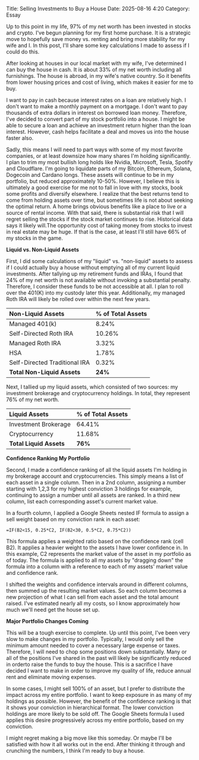 Title: Selling Investments to Buy a House 
Date: 2025-08-16 4:20 
Category: Essay


Up to this point in my life, 97% of my net worth has been invested in stocks and crypto. I've begun planning for my
first home purchase. It is a strategic move to hopefully save money vs. renting and bring more stability
for my wife and I. In this post, I'll share some key calculations I made to assess if I could do this.

After looking at houses in our local market with my wife, I've determined I can buy the house in cash. It is about 
33% of my net worth including all furnishings. The house is abroad, in my wife's native country. So it benefits from lower 
housing prices and cost of living, which makes it easier for me to buy. 

I want to pay in cash because interest rates on a loan are relatively high. I don't want to make a monthly payment 
on a mortgage. I don't want to pay thousands of extra dollars in interest on borrowed loan money. Therefore, I've 
decided to convert part of my stock portfolio into a house. I might be able to secure a loan and achieve an investment 
return higher than the loan interest. However, cash helps facilitate a deal and moves us into the house faster also.

Sadly, this means I will need to part ways with some of my most favorite companies, or at least downsize 
how many shares I'm holding significantly. I plan to trim my most bullish long holds like Nvidia, Microsoft, Tesla, Spotify 
and Cloudflare. I'm going to liquidate parts of my Bitcoin, Ethereum, Solana, Dogecoin and Cardano longs. These assets will continue 
to be in my portfolio, but reduced approximately 10-50%. However, I believe this is ultimately a good exercise for me 
not to fall in love with my stocks, book some profits and diversify elsewhere. I realize that the best returns tend to come 
from holding assets over time, but sometimes life is not about seeking the optimal return. A home brings obvious benefits like a place 
to live or a source of rental income. With that said, there is substantial risk that I will regret selling the stocks if the 
stock market continues to rise. Historical data says it likely will.The opportunity cost of taking money from stocks to invest 
in real estate may be huge. If that is the case, at least I'll still have 66% of my stocks in the game.

**Liquid vs. Non-Liquid Assets**

First, I did some calculations of my "liquid" vs. "non-liquid" assets to assess if I could actually buy a house without
emptying all of my current liquid investments. After tallying up my retirement funds and IRAs, I found that 24% of my net worth is not 
available without invoking a substantial penalty. Therefore, I consider these funds to be not accessible at all. I plan to roll over the
401(K) into my custody later this year. Additionally, my managed Roth IRA will likely be rolled over within the next few years.

| Non-Liquid Assets | % of Total Assets |
|:---|:---|
| Managed 401(k) | 8.24% |
| Self-Directed Roth IRA | 10.26% |
| Managed Roth IRA | 3.32% |
| HSA | 1.78% |
| Self-Directed Traditional IRA | 0.32% |
| **Total Non-Liquid Assets** | **24%** |

Next, I tallied up my liquid assets, which consisted of two sources: my investment brokerage and cryptocurrency holdings. 
In total, they represent 76% of my net worth.

| Liquid Assets | % of Total Assets |
|:---|:---|
| Investment Brokerage | 64.41% |
| Cryptocurrency | 11.68% |
| **Total Liquid Assets** | **76%** |

**Confidence Ranking My Portfolio**

Second, I made a confidence ranking of all the liquid assets I'm holding in my brokerage account and cryptocurrencies.
This simply means a list of each asset in a single column. Then in a 2nd column, assigning a number starting with 1,2,3 
for my highest conviction 3 holdings for example, continuing to assign a number until all assets are ranked. In a third 
new column, list each corresponding asset's current market value.

In a fourth column, I applied a Google Sheets nested IF formula to assign a sell weight based on my conviction rank in each asset:

```
=IF(B2<15, 0.25*C2, IF(B2<30, 0.5*C2, 0.75*C2))
```

This formula applies a weighted ratio based on the confidence rank (cell B2). It applies a heavier weight to the assets
I have lower confidence in. In this example, C2 represents the market value of the asset in my portfolio as of today.
The formula is applied to all my assets by "dragging down" the formula into a column with a reference to each of my assets'
market value and confidence rank.

I shifted the weights and confidence intervals around in different columns, then summed up the resulting market values.
So each column becomes a new projection of what I can sell from each asset and the total amount raised.
I've estimated nearly all my costs, so I know approximately how much we'll need get the house set up.

**Major Portfolio Changes Coming**

This will be a tough exercise to complete. Up until this point, I've been very slow to make changes in my portfolio. 
Typically, I would only sell the minimum amount needed to cover a necessary large expense or taxes. Therefore, I will 
need to chop some positions down substantially. Many or all of the positions I've shared in the past will likely be 
significantly reduced in orderto raise the funds to buy the house. This is a sacrifice I have decided I want to make 
in order to improve my quality of life, reduce annual rent and eliminate moving expenses.

In some cases, I might sell 100% of an asset, but I prefer to distribute the impact across my entire portfolio. I want 
to keep exposure in as many of my holdings as possible. However, the benefit of the confidence ranking is that it shows 
your conviction in hierarchical format. The lower conviction holdings are more likely to be sold off. The Google Sheets 
formula I used applies this desire progressively across my entire portfolio, based on my conviction. 

I might regret making a big move like this someday. Or maybe I'll be satisfied with how it all works out in the end.
After thinking it through and crunching the numbers, I think I'm ready to buy a house.











